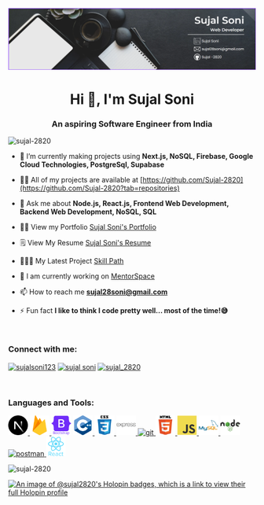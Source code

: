 ![logo](https://github.com/Sujal-2820/Sujal-2820/blob/76e5dd672559a69a422e4d67e58b0772a03744f6/Twitter%20banner.png)
<h1 align="center">Hi 👋, I'm Sujal Soni</h1>
<h3 align="center">An aspiring Software Engineer from India</h3>

<p align="left"> <img src="https://komarev.com/ghpvc/?username=sujal-2820&label=Profile%20views&color=0e75b6&style=flat" alt="sujal-2820" /> </p>

- 🌱 I’m currently making projects using **Next.js, NoSQL, Firebase, Google Cloud Technologies, PostgreSql, Supabase**

- 👨‍💻 All of my projects are available at [https://github.com/Sujal-2820](https://github.com/Sujal-2820?tab=repositories)

- 💬 Ask me about **Node.js, React.js, Frontend Web Development, Backend Web Development, NoSQL, SQL**

- 🙋‍♂️ View my Portfolio <a href="https://sujalsoni.vercel.app">Sujal Soni's Portfolio</a>

- 🗒️ View My Resume <a href="https://drive.google.com/file/d/1Edb0etkxOWmxg4Zc6butsBA9SsXRxEVc/view?usp=sharing">Sujal Soni's Resume</a>

- 🧑🏻‍💻 My Latest Project <a href="https://github.com/Sujal-2820/SkillPath">Skill Path</a>

- 📝 I am currently working on <a href="https://github.com/Sujal-2820/MentorSpace">MentorSpace</a>

- 📫 How to reach me **sujal28soni@gmail.com**

- ⚡ Fun fact **I like to think I code pretty well... most of the time!😅**

<br/>

<h3 align="left">Connect with me:</h3>
<p align="left">
<a href="https://twitter.com/SujalSoni123" target="blank"><img align="center" src="https://raw.githubusercontent.com/rahuldkjain/github-profile-readme-generator/master/src/images/icons/Social/twitter.svg" alt="sujalsoni123" height="30" width="40" /></a>
<a href="https://www.linkedin.com/in/sujal-soni/" target="blank"><img align="center" src="https://raw.githubusercontent.com/rahuldkjain/github-profile-readme-generator/master/src/images/icons/Social/linked-in-alt.svg" alt="sujal soni" height="30" width="40" /></a>
<a href="https://instagram.com/sujal_2820" target="blank"><img align="center" src="https://raw.githubusercontent.com/rahuldkjain/github-profile-readme-generator/master/src/images/icons/Social/instagram.svg" alt="sujal_2820" height="30" width="40" /></a>
</p>

<br/>
<h3 align="left">Languages and Tools:</h3>
<p align="left"> <a href="https://getbootstrap.com" target="_blank" rel="noreferrer">
<img src="https://raw.githubusercontent.com/devicons/devicon/master/icons/nextjs/nextjs-original.svg" alt="nextJS" width="40" height="40"/> </a> <a href="https://nextjs.org/" target="_blank" rel="noreferrer">
<a href="https://firebase.google.com/" target="_blank" rel="noreferrer"> <img src="https://github.com/devicons/devicon/blob/ca28c779441053191ff11710fe24a9e6c23690d6/icons/firebase/firebase-original.svg" width="40" height="40"/> </a>
<img src="https://raw.githubusercontent.com/devicons/devicon/master/icons/bootstrap/bootstrap-plain-wordmark.svg" alt="bootstrap" width="40" height="40"/> </a> <a href="https://www.cprogramming.com/" target="_blank" rel="noreferrer"> <img src="https://raw.githubusercontent.com/devicons/devicon/master/icons/cplusplus/cplusplus-original.svg" alt="cplusplus" width="40" height="40"/> </a> <a href="https://www.w3schools.com/css/" target="_blank" rel="noreferrer"> <img src="https://raw.githubusercontent.com/devicons/devicon/master/icons/css3/css3-original-wordmark.svg" alt="css3" width="40" height="40"/> </a> <a href="https://expressjs.com" target="_blank" rel="noreferrer"> <img src="https://raw.githubusercontent.com/devicons/devicon/master/icons/express/express-original-wordmark.svg" alt="express" width="40" height="40"/> </a> <a href="https://git-scm.com/" target="_blank" rel="noreferrer"> <img src="https://www.vectorlogo.zone/logos/git-scm/git-scm-icon.svg" alt="git" width="40" height="40"/> </a> <a href="https://www.w3.org/html/" target="_blank" rel="noreferrer"> <img src="https://raw.githubusercontent.com/devicons/devicon/master/icons/html5/html5-original-wordmark.svg" alt="html5" width="40" height="40"/> </a> <a href="https://developer.mozilla.org/en-US/docs/Web/JavaScript" target="_blank" rel="noreferrer"> <img src="https://raw.githubusercontent.com/devicons/devicon/master/icons/javascript/javascript-original.svg" alt="javascript" width="40" height="40"/> </a> <a href="https://www.mysql.com/" target="_blank" rel="noreferrer"> <img src="https://raw.githubusercontent.com/devicons/devicon/master/icons/mysql/mysql-original-wordmark.svg" alt="mysql" width="40" height="40"/> </a> <a href="https://nodejs.org" target="_blank" rel="noreferrer"> <img src="https://raw.githubusercontent.com/devicons/devicon/master/icons/nodejs/nodejs-original-wordmark.svg" alt="nodejs" width="40" height="40"/> </a> <a href="https://postman.com" target="_blank" rel="noreferrer"> <img src="https://www.vectorlogo.zone/logos/getpostman/getpostman-icon.svg" alt="postman" width="40" height="40"/> </a> <a href="https://reactjs.org/" target="_blank" rel="noreferrer"> <img src="https://raw.githubusercontent.com/devicons/devicon/master/icons/react/react-original-wordmark.svg" alt="react" width="40" height="40"/> </a> </p>

<p><img align="left" src="https://github-readme-stats.vercel.app/api/top-langs?username=sujal-2820&show_icons=true&locale=en&layout=compact" alt="sujal-2820" /></p>
<br/>

[![An image of @sujal2820's Holopin badges, which is a link to view their full Holopin profile](https://holopin.me/sujal2820)](https://holopin.io/@sujal2820)
